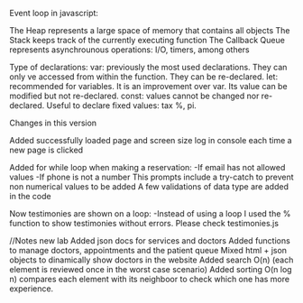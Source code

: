 Event loop in javascript:

The Heap represents a large space of memory that contains all objects
The Stack keeps track of the currently executing function
The Callback Queue represents asynchrounous operations: I/O, timers, among others

Type of declarations: 
var: previously the most used declarations. They can only ve accessed from within the function. They can be re-declared.
let: recommended for variables. It is an improvement over var. Its value can be modified but not re-declared.
const: values cannot be changed nor re-declared. Useful to declare fixed values: tax %, pi.


Changes in this version

Added successfully loaded page and screen size log in console each time a new page is clicked

Added for while loop when making a reservation: 
-If email has not allowed values
-If phone is not a number
This prompts include a try-catch to prevent non numerical values to be added
A few validations of data type are added in the code

Now testimonies are shown on a loop: 
-Instead of using a loop I used the % function to show testimonies without errors. Please check testimonies.js



//Notes new lab
Added json docs for services and doctors
Added functions to manage doctors, appointments and the patient queue
Mixed html + json objects to dinamically show doctors in the website
Added search O(n) (each element is reviewed once in the worst case scenario)
Added sorting O(n log n) compares each element with its neighboor to check which one has more experience.